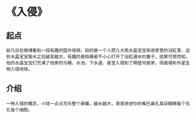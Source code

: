 # 《入侵》

## 起点
```
前几日在微博看到一段有趣的国外视频，拍的是一个人把几大瓶水晶宝宝倒进家里的浴缸里，这些水晶宝宝吸水之后越变越大，有趣的是拍摄者不小心打开了浴缸通水的塞子，结果可想而知，他的水晶宝宝们充满了他家的马桶，水池，下水道，甚至入侵到了隔壁邻居家，场面堪称外星生物入侵地球。
```

[](https://m.weibo.cn/1914000015/4478099804389157)

## 介绍
```
一种入侵的概念，小球一点点充斥整个屏幕，越长越大，渐渐渗进你的嘴巴鼻孔耳朵眼睛每个毛孔每个细胞。
```